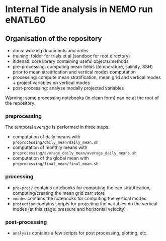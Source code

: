 # Internal Tide analysis in NEMO run eNATL60

## Organisation of the repository
* docs: working documents and notes
* training: folder for trials et al (sandbox for root directory)
* itidenatl: core library containing useful objects/methods
* pre-processing: computing mean fields (temperature, salinity, SSH) prior to mean stratification and vertical modes computation
* processing: compute mean stratification, mean grid and vertical modes + project variables on vertical modes
* post-processing: analyse modally projected variables

Warning: some processing notebooks (in clean form) can be at the root of the repository.

### preprocessing

The temporal average is performed in three steps:

- computation of daily means with `preprocessing/daily_mean/daily_mean.sh`
- computation of monthly means with `preprocessing/average_daily_mean/average_daily_means.sh`
- computation of the global mean with `preprocessing/final_mean/final_mean.sh`

### processing

 - `pre-proj/` contains notebooks for computing the ean stratification, computing/creating the mean grid zarr store 
 - `vmodes` contains the notebooks for computing the vertical modes
 -  `projection` contains scripts for projecting the variables on the vertical modes (at this stage: pressure and horizontal velocity)

### post-processing

 - `analysis` contains a few scripts for post processing, plotting, etc.